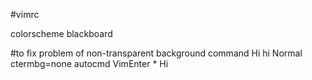 #vimrc


colorscheme blackboard

#to fix problem of non-transparent background
command Hi hi Normal ctermbg=none
autocmd VimEnter * Hi

